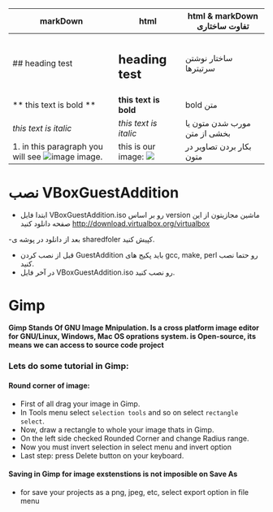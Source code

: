 | markDown  |  html | html & markDown تفاوت ساختاری |
|---|---|---|
|  ## heading test |  <h2>heading test</h2> | ساختار نوشتن سرتیترها |
|  ** this text is bold ** | <strong>this text is bold</strong>  | bold متن |
|  _this text is italic_ |  <i>this text is italic</i> | مورب شدن متون یا بخشی از متن |
|  1. in this paragraph you will see ![image]( url ) image. | this is our image: <img src="..."> | بکار بردن تصاویر در متون |


# نصب VBoxGuestAddition

- ابتدا فایل VBoxGuestAddition.iso رو بر اساس version ماشین مجازیتون از این صفحه دانلود کنید http://download.virtualbox.org/virtualbox    

-بعد از دانلود در پوشه ی sharedfoler کپیش کنید.
- قبل از نصب کردن GuestAddition باید پکیج های gcc, make, perl رو حتما نصب کنید.
- در آخر فایل VBoxGuestAddition.iso رو نصب کنید.

# Gimp

**Gimp Stands Of GNU Image Mnipulation. Is a cross platform image editor for GNU/Linux, Windows, Mac OS oprations system.
is Open-source, its means we can access to source code project**

### Lets do some tutorial in Gimp: 

#### Round corner of image:

- First of all drag your image in Gimp.
- In Tools menu select `selection tools` and so on select `rectangle select`.
- Now, draw a rectangle to whole your image thats in Gimp.
- On the left side checked Rounded Corner and change Radius range.
- Now you must invert selection in select menu and invert option
- Last step: press Delete button on your keyboard.

#### Saving in Gimp for image exstenstions is not imposible on Save As

- for save your projects as a png, jpeg, etc, select export option in file menu
